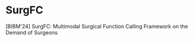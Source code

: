 # SurgFC
[BIBM'24] SurgFC: Multimodal Surgical Function Calling Framework on the Demand of Surgeons
